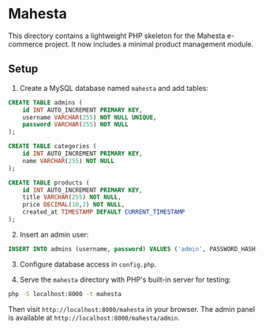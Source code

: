# Mahesta

This directory contains a lightweight PHP skeleton for the Mahesta e-commerce project. It now includes a minimal product management module.

## Setup

1. Create a MySQL database named `mahesta` and add tables:

```sql
CREATE TABLE admins (
    id INT AUTO_INCREMENT PRIMARY KEY,
    username VARCHAR(255) NOT NULL UNIQUE,
    password VARCHAR(255) NOT NULL
);

CREATE TABLE categories (
    id INT AUTO_INCREMENT PRIMARY KEY,
    name VARCHAR(255) NOT NULL
);

CREATE TABLE products (
    id INT AUTO_INCREMENT PRIMARY KEY,
    title VARCHAR(255) NOT NULL,
    price DECIMAL(10,2) NOT NULL,
    created_at TIMESTAMP DEFAULT CURRENT_TIMESTAMP
);
```

2. Insert an admin user:

```sql
INSERT INTO admins (username, password) VALUES ('admin', PASSWORD_HASH('secret', PASSWORD_DEFAULT));
```

3. Configure database access in `config.php`.

4. Serve the `mahesta` directory with PHP's built-in server for testing:

```bash
php -S localhost:8000 -t mahesta
```

Then visit `http://localhost:8000/mahesta` in your browser.
The admin panel is available at `http://localhost:8000/mahesta/admin`.
